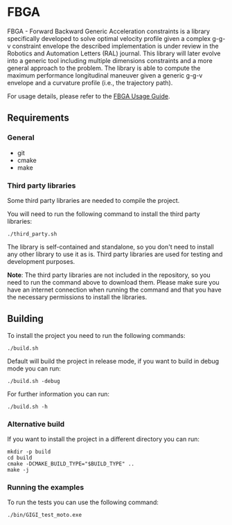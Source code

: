 FBGA
=========

FBGA - Forward Backward Generic Acceleration constraints is a library specifically developed to solve optimal velocity profile given a complex g-g-v constraint envelope the described implementation is under review in the Robotics and Automation Letters (RAL) journal.
This library will later evolve into a generic tool including multiple dimensions constraints and a more general approach to the problem.
The library is able to compute the maximum performance longitudinal maneuver given a generic g-g-v envelope and a curvature profile (i.e., the trajectory path).

For usage details, please refer to the [FBGA Usage Guide](FBGA_Usage_Guide.md).

## Requirements

### General

- git
- cmake
- make

### Third party libraries

Some third party libraries are needed to compile the project.

You will need to run the following command to install the third party libraries:

```{shell}
./third_party.sh
```

The library is self-contained and standalone, so you don't need to install any other library to use it as is. Third party libraries are used for testing and development purposes.

<!-- Note -->

**Note**: The third party libraries are not included in the repository, so you need to run the command above to download them. Please make sure you have an internet connection when running the command and that you have the necessary permissions to install the libraries.

## Building

To install the project you need to run the following commands:

```{shell}
./build.sh
```

Default will build the project in release mode, if you want to build in debug mode you can run:

```{shell}
./build.sh -debug
```

For further information you can run:

```{shell}
./build.sh -h
```

### Alternative build

If you want to install the project in a different directory you can run:

```{shell}
mkdir -p build
cd build
cmake -DCMAKE_BUILD_TYPE="$BUILD_TYPE" ..
make -j
```

### Running the examples 

To run the tests you can use the following command:

```{shell}
./bin/GIGI_test_moto.exe
```
